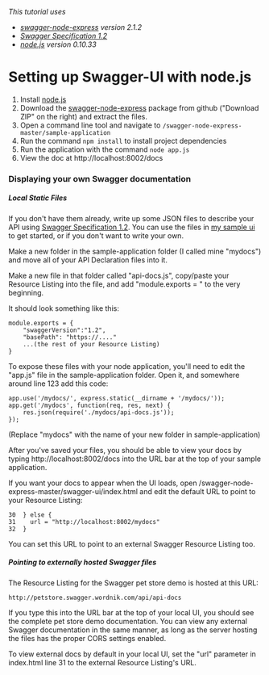 <i>This tutorial uses
* [swagger-node-express] version 2.1.2
* [Swagger Specification 1.2]
* [node.js] version 0.10.33
</i>

# Setting up Swagger-UI with node.js


1. Install [node.js]
2. Download the [swagger-node-express] package from github ("Download ZIP" on the right) and extract the files.
3. Open a command line tool and navigate to `/swagger-node-express-master/sample-application`
4. Run the command `npm install` to install project dependencies
5. Run the application with the command `node app.js` 
6. View the doc at http://localhost:8002/docs



### Displaying your own Swagger documentation
##### Local Static Files
If you don't have them already, write up some JSON files to describe your API using [Swagger Specification 1.2]. You can use the files in [my sample ui] to get started, or if you don't want to write your own.

Make a new folder in the sample-application folder (I called mine "mydocs") and move all of your API Declaration files into it.

Make a new file in that folder called "api-docs.js", copy/paste your Resource Listing into the file, and add "module.exports = " to the very beginning.

It should look something like this:
```
module.exports = {
    "swaggerVersion":"1.2",
    "basePath": "https://...."
    ...(the rest of your Resource Listing)
}
```
To expose these files with your node application, you'll need to edit the "app.js" file in the sample-application folder. Open it, and somewhere around line 123 add this code:
```
app.use('/mydocs/', express.static(__dirname + '/mydocs/'));
app.get('/mydocs', function(req, res, next) {
    res.json(require('./mydocs/api-docs.js'));
});
```
  

(Replace "mydocs" with the name of your new folder in sample-application)

After you've saved your files, you should be able to view your docs by typing http://localhost:8002/docs into the URL bar at the top of your sample application.

If you want your docs to appear when the UI loads, open /swagger-node-express-master/swagger-ui/index.html and edit the default URL to point to your Resource Listing:
```
30  } else {
31    url = "http://localhost:8002/mydocs"
32  }
```
You can set this URL to point to an external Swagger Resource Listing too.

##### Pointing to externally hosted Swagger files
The Resource Listing for the Swagger pet store demo is hosted at this URL:
```
http://petstore.swagger.wordnik.com/api/api-docs
```
If you type this into the URL bar at the top of your local UI, you should see the complete pet store demo documentation. You can view any external Swagger documentation in the same manner, as long as the server hosting the files has the proper CORS settings enabled. 

To view external docs by default in your local UI, set the "url" parameter in index.html line 31 to the external Resource Listing's URL. 

[my sample ui]:https://github.com/ten1010/swagger-stuff/tree/master/swagger-node-setup/swagger-node-express-master/sample-application/mydocs
[Swagger Specification 1.2]:https://github.com/swagger-api/swagger-spec/blob/master/versions/1.2.md
[node.js]:http://nodejs.org
[swagger-node-express]:http://github.com/swagger-api/swagger-node-express

